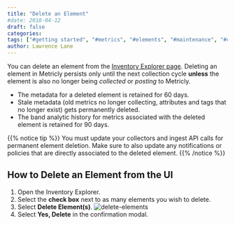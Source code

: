 ```yaml
---
title: "Delete an Element"
#date: 2018-04-12
draft: false
categories:
tags: ["#getting started", "#metrics", "#elements", "#maintenance", "#cli", "#inventory page"]
author: Lawrence Lane
---
```

You can delete an element from the [Inventory Explorer page][1]. Deleting an element in Metricly persists only until the next collection cycle **unless** the element is also no longer being _collected_ or _posting_ to Metricly.

- The metadata for a deleted element is retained for 60 days.
- Stale metadata (old metrics no longer collecting, attributes and tags that no longer exist) gets permanently deleted.
- The band analytic history for metrics associated with the deleted element is retained for 90 days.

{{% notice tip %}}
You must update your collectors and ingest API calls for permanent element deletion. Make sure to also update any notifications or policies that are directly associated to the deleted element.
{{% /notice %}}

## How to Delete an Element from the UI

1. Open the Inventory Explorer.
2. Select the **check box** next to as many elements you wish to delete.
3. Select **Delete Element(s)**.
![delete-elements](/images/inventory-delete-element/delete-elements.png)
4. Select **Yes, Delete** in the confirmation modal.


[1]: /capacity-monitoring/inventory/inventory-main-navigation
[2]: /capacity-monitoring/policies/
[3]: /capacity-monitoring/notifications/
